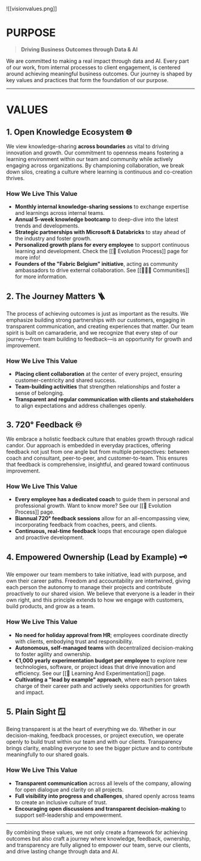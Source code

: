 ![[visionvalues.png]]
# PURPOSE

> **Driving Business Outcomes through Data & AI**


We are committed to making a real impact through data and AI. Every part of our work, from internal processes to client engagement, is centered around achieving meaningful business outcomes. Our journey is shaped by key values and practices that form the foundation of our purpose.

---

# VALUES

## 1. Open Knowledge Ecosystem 🌐
We view knowledge-sharing **across boundaries** as vital to driving innovation and growth. Our commitment to openness means fostering a learning environment within our team and community while actively engaging across organizations. By championing collaboration, we break down silos, creating a culture where learning is continuous and co-creation thrives.

### How We Live This Value
- **Monthly internal knowledge-sharing sessions** to exchange expertise and learnings across internal teams.
- **Annual 5-week knowledge bootcamp** to deep-dive into the latest trends and developments.
- **Strategic partnerships with Microsoft & Databricks** to stay ahead of the industry and foster growth.
- **Personalized growth plans for every employee** to support continuous learning and development. Check the [[🎯 Evolution Process]] page for more info!
- **Founders of the "Fabric Belgium" initiative**, acting as community ambassadors to drive external collaboration. See [[🧑‍🤝‍🧑 Communities]] for more information.

## 2. The Journey Matters 🪜
The process of achieving outcomes is just as important as the results. We emphasize building strong partnerships with our customers, engaging in transparent communication, and creating experiences that matter. Our team spirit is built on camaraderie, and we recognize that every step of our journey—from team building to feedback—is an opportunity for growth and improvement.

### How We Live This Value
- **Placing client collaboration** at the center of every project, ensuring customer-centricity and shared success.
- **Team-building activities** that strengthen relationships and foster a sense of belonging.
- **Transparent and regular communication with clients and stakeholders** to align expectations and address challenges openly.

## 3. 720° Feedback ♾️
We embrace a holistic feedback culture that enables growth through radical candor. Our approach is embedded in everyday practices, offering feedback not just from one angle but from multiple perspectives: between coach and consultant, peer-to-peer, and customer-to-team. This ensures that feedback is comprehensive, insightful, and geared toward continuous improvement.

### How We Live This Value
- **Every employee has a dedicated coach** to guide them in personal and professional growth. Want to know more? See our [[🎯 Evolution Process]]  page.
- **Biannual 720° feedback sessions** allow for an all-encompassing view, incorporating feedback from coaches, peers, and clients.
- **Continuous, real-time feedback** loops that encourage open dialogue and proactive development.

## 4. Empowered Ownership (Lead by Example) 🗝️
We empower our team members to take initiative, lead with purpose, and own their career paths. Freedom and accountability are intertwined, giving each person the autonomy to manage their projects and contribute proactively to our shared vision. We believe that everyone is a leader in their own right, and this principle extends to how we engage with customers, build products, and grow as a team.

### How We Live This Value
- **No need for holiday approval from HR**; employees coordinate directly with clients, embodying trust and responsibility.
- **Autonomous, self-managed teams** with decentralized decision-making to foster agility and ownership.
- **€1,000 yearly experimentation budget per employee** to explore new technologies, software, or project ideas that drive innovation and efficiency. See our [[🌱 Learning And Experimentation]] page. 
- **Cultivating a "lead by example" approach**, where each person takes charge of their career path and actively seeks opportunities for growth and impact.
  
## 5. Plain Sight 🪟
Being transparent is at the heart of everything we do. Whether in our decision-making, feedback processes, or project execution, we operate openly to build trust within our team and with our clients. Transparency brings clarity, enabling everyone to see the bigger picture and to contribute meaningfully to our shared goals.

### How We Live This Value
- **Transparent communication** across all levels of the company, allowing for open dialogue and clarity on all projects.
- **Full visibility into progress and challenges**, shared openly across teams to create an inclusive culture of trust.
- **Encouraging open discussions and transparent decision-making** to support self-leadership and empowerment.

---

By combining these values, we not only create a framework for achieving outcomes but also craft a journey where knowledge, feedback, ownership, and transparency are fully aligned to empower our team, serve our clients, and drive lasting change through data and AI.
